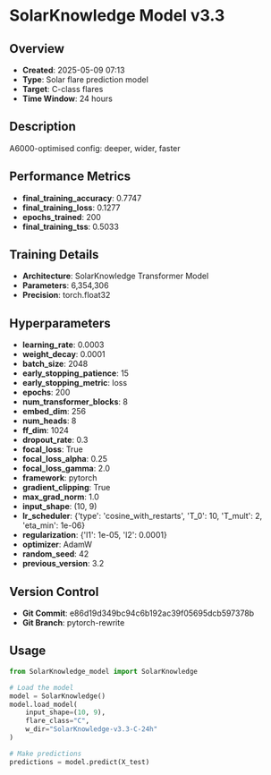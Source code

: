 # SolarKnowledge Model v3.3

## Overview
- **Created**: 2025-05-09 07:13
- **Type**: Solar flare prediction model
- **Target**: C-class flares
- **Time Window**: 24 hours

## Description
A6000-optimised config: deeper, wider, faster

## Performance Metrics
- **final_training_accuracy**: 0.7747
- **final_training_loss**: 0.1277
- **epochs_trained**: 200
- **final_training_tss**: 0.5033


## Training Details
- **Architecture**: SolarKnowledge Transformer Model
- **Parameters**: 6,354,306
- **Precision**: torch.float32

## Hyperparameters
- **learning_rate**: 0.0003
- **weight_decay**: 0.0001
- **batch_size**: 2048
- **early_stopping_patience**: 15
- **early_stopping_metric**: loss
- **epochs**: 200
- **num_transformer_blocks**: 8
- **embed_dim**: 256
- **num_heads**: 8
- **ff_dim**: 1024
- **dropout_rate**: 0.3
- **focal_loss**: True
- **focal_loss_alpha**: 0.25
- **focal_loss_gamma**: 2.0
- **framework**: pytorch
- **gradient_clipping**: True
- **max_grad_norm**: 1.0
- **input_shape**: (10, 9)
- **lr_scheduler**: {'type': 'cosine_with_restarts', 'T_0': 10, 'T_mult': 2, 'eta_min': 1e-06}
- **regularization**: {'l1': 1e-05, 'l2': 0.0001}
- **optimizer**: AdamW
- **random_seed**: 42
- **previous_version**: 3.2

## Version Control
- **Git Commit**: e86d19d349bc94c6b192ac39f05695dcb597378b
- **Git Branch**: pytorch-rewrite

## Usage
```python
from SolarKnowledge_model import SolarKnowledge

# Load the model
model = SolarKnowledge()
model.load_model(
    input_shape=(10, 9),
    flare_class="C",
    w_dir="SolarKnowledge-v3.3-C-24h"
)

# Make predictions
predictions = model.predict(X_test)
```
